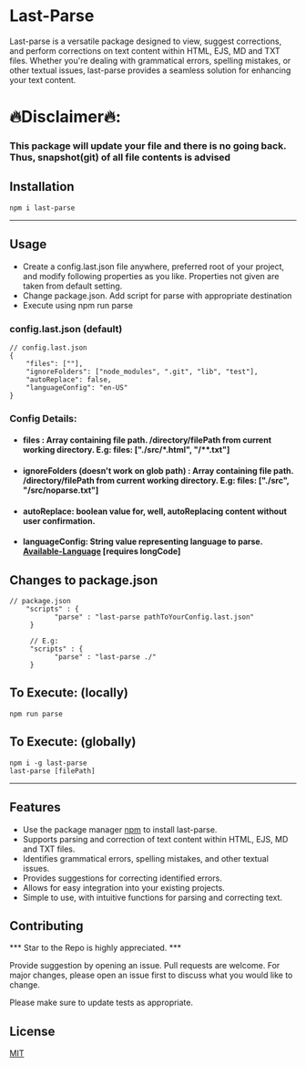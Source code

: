 # Last-Parse
Last-parse is a versatile package designed to view, suggest corrections, and perform corrections on text content within HTML, EJS, MD and TXT files. Whether you're dealing with grammatical errors, spelling mistakes, or other textual issues, last-parse provides a seamless solution for enhancing your text content.

# 🔥Disclaimer🔥:
### This package will update your file and there is no going back. Thus, snapshot(git) of all file contents is advised 

## Installation
```node
npm i last-parse
```
---
## Usage
- Create a config.last.json file anywhere, preferred root of your project, and modify following properties as you like. Properties not given are taken from default setting.
- Change package.json. Add script for parse with appropriate destination
- Execute using npm run parse

### config.last.json (default)
```node
// config.last.json
{
    "files": [""],
	"ignoreFolders": ["node_modules", ".git", "lib", "test"],
	"autoReplace": false,
	"languageConfig": "en-US"
}
```

### Config Details:
- #### files : Array  containing file path. /directory/filePath from current working directory. E.g: files: ["./src/*.html", "/**.txt"]
- #### ignoreFolders (doesn't work on glob path) : Array containing file path. /directory/filePath from current working directory. E.g: files: ["./src", "/src/noparse.txt"]
- #### autoReplace: boolean value for, well, autoReplacing content without user confirmation.
- #### languageConfig: String value representing language to parse. [Available-Language](https://api.languagetoolplus.com/v2/languages) [requires longCode]

## Changes to package.json
```node
// package.json
    "scripts" : {
           "parse" : "last-parse pathToYourConfig.last.json"
     }

     // E.g:
     "scripts" : {
           "parse" : "last-parse ./"
     }
``` 


## To Execute: (locally)
```node
npm run parse
```
## To Execute: (globally)
```node
npm i -g last-parse
last-parse [filePath]
```
---


## Features
- Use the package manager [npm](https://www.npmjs.com/) to install last-parse.
- Supports parsing and correction of text content within HTML, EJS, MD and TXT files.
- Identifies grammatical errors, spelling mistakes, and other textual issues.
- Provides suggestions for correcting identified errors.
- Allows for easy integration into your existing projects.
- Simple to use, with intuitive functions for parsing and correcting text.

## Contributing
*** Star to the Repo is highly appreciated. ***

Provide suggestion by opening an issue.
Pull requests are welcome. For major changes, please open an issue first
to discuss what you would like to change.

Please make sure to update tests as appropriate.

## License

[MIT](https://choosealicense.com/licenses/mit/)